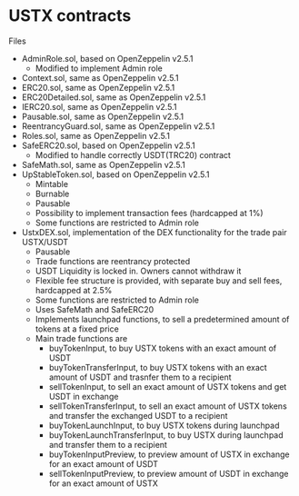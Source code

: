 # USTX contracts

Files
* AdminRole.sol, based on OpenZeppelin v2.5.1
  * Modified to implement Admin role
* Context.sol, same as OpenZeppelin v2.5.1
* ERC20.sol, same as OpenZeppelin v2.5.1
* ERC20Detailed.sol, same as OpenZeppelin v2.5.1
* IERC20.sol, same as OpenZeppelin v2.5.1
* Pausable.sol, same as OpenZeppelin v2.5.1
* ReentrancyGuard.sol, same as OpenZeppelin v2.5.1
* Roles.sol, same as OpenZeppelin v2.5.1
* SafeERC20.sol, based on OpenZeppelin v2.5.1
  * Modified to handle correctly USDT(TRC20) contract
* SafeMath.sol, same as OpenZeppelin v2.5.1
* UpStableToken.sol, based on OpenZeppelin v2.5.1
  * Mintable
  * Burnable
  * Pausable
  * Possibility to implement transaction fees (hardcapped at 1%)
  * Some functions are restricted to Admin role
* UstxDEX.sol, implementation of the DEX functionality for the trade pair USTX/USDT
  * Pausable
  * Trade functions are reentrancy protected
  * USDT Liquidity is locked in. Owners cannot withdraw it
  * Flexible fee structure is provided, with separate buy and sell fees, hardcapped at 2.5%
  * Some functions are restricted to Admin role
  * Uses SafeMath and SafeERC20
  * Implements launchpad functions, to sell a predetermined amount of tokens at a fixed price
  * Main trade functions are
    * buyTokenInput, to buy USTX tokens with an exact amount of USDT
    * buyTokenTransferInput, to buy USTX tokens with an exact amount of USDT and trasnfer them to a recipient
    * sellTokenInput, to sell an exact amount of USTX tokens and get USDT in exchange
    * sellTokenTransferInput, to sell an exact amount of USTX tokens and transfer the exchanged USDT to a recipient
    * buyTokenLaunchInput, to buy USTX tokens during launchpad
    * buyTokenLaunchTransferInput, to buy USTX during launchpad and transfer them to a recipient
    * buyTokenInputPreview, to preview amount of USTX in exchange for an exact amount of USDT
    * sellTokenInputPreview, to preview amount of USDT in exchange for an exact amount of USTX
